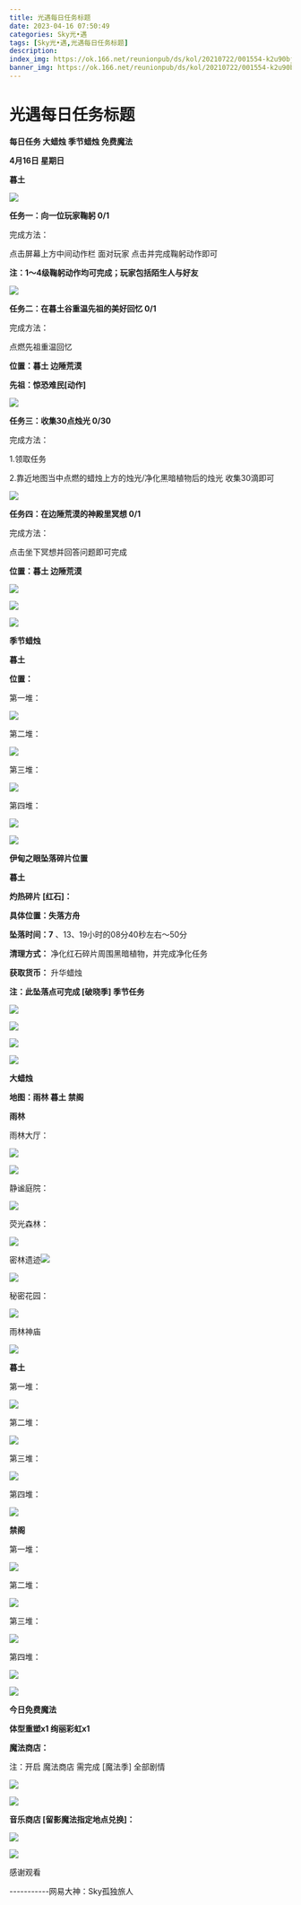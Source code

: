 ```yaml
---
title: 光遇每日任务标题
date: 2023-04-16 07:50:49
categories: Sky光•遇
tags: [Sky光•遇,光遇每日任务标题]
description: 
index_img: https://ok.166.net/reunionpub/ds/kol/20210722/001554-k2u90bj7ay.png?imageView&thumbnail=600x0&type=jpg
banner_img: https://ok.166.net/reunionpub/ds/kol/20210722/001554-k2u90bj7ay.png?imageView&thumbnail=600x0&type=jpg
---
```

# 光遇每日任务标题
**每日任务 大蜡烛 季节蜡烛 免费魔法**

 **4月16日 星期日**

 **暮土**

![](https://img.166.net/reunionpub/ds/kol/20230416/000809-1il3g56beo.jpg)

 **任务一：向一位玩家鞠躬 0/1**

完成方法：

点击屏幕上方中间动作栏 面对玩家 点击并完成鞠躬动作即可

 **注：1～4级鞠躬动作均可完成；玩家包括陌生人与好友**

![](https://img.166.net/reunionpub/ds/kol/20230416/000311-9qcne1z4ug.jpg)

 **任务二：在暮土谷重温先祖的美好回忆 0/1**

完成方法：

点燃先祖重温回忆

 **位置：暮土 边陲荒漠**

 **先祖：惊恐难民[动作]**

![](https://img.166.net/reunionpub/ds/kol/20230416/000327-nw0iostlyp.jpeg)

 **任务三：收集30点烛光 0/30**

完成方法：

1.领取任务

2.靠近地图当中点燃的蜡烛上方的烛光/净化黑暗植物后的烛光 收集30滴即可

![](https://img.166.net/reunionpub/ds/kol/20230416/000338-mp75akwcde.jpg)

 **任务四：在边陲荒漠的神殿里冥想 0/1**

完成方法：

点击坐下冥想并回答问题即可完成

 **位置：暮土 边陲荒漠**

![](https://img.166.net/reunionpub/ds/kol/20230416/000400-brct075nzf.jpg)

![](https://img.166.net/reunionpub/ds/kol/20230416/000409-93lwzu8jfi.jpeg)

![](https://img.166.net/reunionpub/ds/kol/20221018/100256-wzutnocka0.png)

 **季节蜡烛**

 **暮土**

 **位置：**

第一堆：

![](https://img.166.net/reunionpub/ds/kol/20230415/235120-gd2selpa5v.jpeg)

第二堆：

![](https://img.166.net/reunionpub/ds/kol/20230415/235127-jwmceaqs3f.jpeg)

第三堆：

![](https://img.166.net/reunionpub/ds/kol/20230415/235133-zf2n6bquco.jpeg)

第四堆：

![](https://img.166.net/reunionpub/ds/kol/20230415/235143-tqgha69ku4.jpeg)

![](https://img.166.net/reunionpub/ds/kol/20221130/005912-5mvshq9nf3.png)

 **伊甸之眼坠落碎片位置**

 **暮土**

 **灼热碎片 [红石]：**

 **具体位置：失落方舟**

 **坠落时间：7** 、13、19小时的08分40秒左右～50分

 **清理方式：** 净化红石碎片周围黑暗植物，并完成净化任务

 **获取货币：** 升华蜡烛

 **注：此坠落点可完成  [破晓季] 季节任务**

![](https://img.166.net/reunionpub/ds/kol/20230416/001006-ym8v5ktwds.jpeg)

![](https://img.166.net/reunionpub/ds/kol/20230416/001014-41whl7spqf.jpg)

![](https://img.166.net/reunionpub/ds/kol/20230416/001037-v87ozwebyp.jpeg)

![](https://img.166.net/reunionpub/ds/kol/20230313/005012-cdpy0kr1uq.png)

 **大蜡烛**

 **地图：雨林 暮土 禁阁**

 **雨林**

雨林大厅：

![](https://img.166.net/reunionpub/ds/kol/20230416/001222-yunpz6rl4o.jpeg)

![](https://img.166.net/reunionpub/ds/kol/20230414/001148-hjlc2pudag.jpeg)

静谧庭院：

![](https://img.166.net/reunionpub/ds/kol/20230416/001238-b4s53d2kmr.jpeg)

荧光森林：

![](https://img.166.net/reunionpub/ds/kol/20230414/001239-onpdevbq9f.jpeg)

密林遗迹![](https://img.166.net/reunionpub/ds/kol/20230416/001301-wshpz0mnq4.jpeg)

![](https://img.166.net/reunionpub/ds/kol/20230414/001418-r2tcwjazgp.jpeg)

秘密花园：

![](https://img.166.net/reunionpub/ds/kol/20230414/001316-7l6amydqhu.jpeg)

雨林神庙

![](https://img.166.net/reunionpub/ds/kol/20230416/001347-z4o9uhms3j.jpeg)

 **暮土**

第一堆：

![](https://img.166.net/reunionpub/ds/kol/20230415/235323-fnyestd9gw.jpeg)

第二堆：

![](https://img.166.net/reunionpub/ds/kol/20230415/235332-v83luhi2d5.jpeg)

第三堆：

![](https://img.166.net/reunionpub/ds/kol/20230415/235338-8bmtjaiurs.jpeg)

第四堆：

![](https://img.166.net/reunionpub/ds/kol/20230415/235344-l41arm0nws.jpeg)

 **禁阁**

第一堆：

![](https://img.166.net/reunionpub/ds/kol/20230415/235416-knasp9s06l.jpeg)

第二堆：

![](https://img.166.net/reunionpub/ds/kol/20230415/235423-d2kfbluosp.jpeg)

第三堆：

![](https://img.166.net/reunionpub/ds/kol/20230415/235430-291gpu03eq.jpeg)

第四堆：

![](https://img.166.net/reunionpub/ds/kol/20230415/235444-0zde1n3bsp.jpeg)

![](https://img.166.net/reunionpub/ds/kol/20221018/100256-wzutnocka0.png)

 **今日免费魔法**

 **体型重塑x1 绚丽彩虹x1**

 **魔法商店：**

注：开启 魔法商店 需完成 [魔法季] 全部剧情

![](https://img.166.net/reunionpub/ds/kol/20221018/100559-oibznvdtus.png)

![](https://img.166.net/reunionpub/ds/kol/20230415/235528-dbsuqack5h.jpeg)

 **音乐商店 [留影魔法指定地点兑换]：**

![](https://img.166.net/reunionpub/ds/kol/20230415/000547-2bkul0i41j.jpeg)

 **![](https://img.166.net/reunionpub/ds/kol/20221018/100256-wzutnocka0.png)**

感谢观看

\-----------网易大神：Sky孤独旅人

